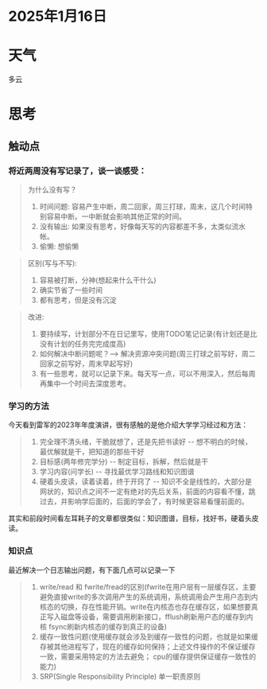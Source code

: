 # 2025年1月16日

# 天气
多云

# 思考

## 触动点

### 将近两周没有写记录了，谈一谈感受：

> 为什么没有写？
> 1. 时间问题: 容易产生中断，周二回家，周三打球，周末，这几个时间特别容易中断。一中断就会影响其他正常的时间。
> 2. 没有输出: 如果没有思考，好像每天写的内容都差不多，太类似流水帐。
> 3. 偷懒: 想偷懒


> 区别(写与不写):
> 1. 容易被打断，分神(想起来什么干什么)
> 2. 确实节省了一些时间
> 3. 都有思考，但是没有沉淀

> 改进:
> 1. 要持续写，计划部分不在日记里写，使用TODO笔记记录(有计划还是比没有计划的任务完完成度高)
> 2. 如何解决中断问题呢？--> 解决资源冲突问题(周三打球之前写好，周二回家之前写好，周末早起写好)
> 3. 有一些思考，就可以记录下来。每天写一点，可以不用深入，然后每周再集中一个时间去深度思考。

### 学习的方法
今天看到雷军的2023年年度演讲，很有感触的是他介绍大学学习经过和方法：
> 1. 完全理不清头绪，干脆就想了，还是先把书读好 -- 想不明白的时候，最优解就是干，把知道的那些干好
> 2. 目标感(两年修完学分) -- 制定目标，拆解，然后就是干
> 3. 学习内容(问学长) -- 寻找最优学习路线和知识图谱
> 4. 硬着头皮读，读着读着，终于开窍了 -- 知识不全是线性的，大部分是网状的，知识点之间不一定有绝对的先后关系，前面的内容看不懂，跳过去，并影响学后面的，后面的学会了，有时候更容易看懂前面的。

其实和前段时间看左耳耗子的文章都很类似：知识图谱，目标，找好书，硬着头皮读。

### 知识点
最近解决一个日志输出问题，有下面几点可以记录一下
> 1. write/read 和 fwrite/fread的区别(fwrite在用户层有一层缓存区，主要避免直接write的多次调用产生的系统调用，系统调用会产生用户态到内核态的切换，存在性能开销。write在内核态也存在缓存区，如果想要真正写入磁盘等设备，需要调用刷新接口，fflush刷新用户态的缓存到内核 fsync刷新内核态的缓存到真正的设备)
> 2. 缓存一致性问题(使用缓存就会涉及到缓存一致性的问题，也就是如果缓存被其他进程写了，现在的缓存如何保持；上述文件操作的不保证缓存一致，需要采用特定的方法去避免； cpu的缓存提供保证缓存一致性的能力)
> 3. SRP(Single Responsibility Principle) 单一职责原则



